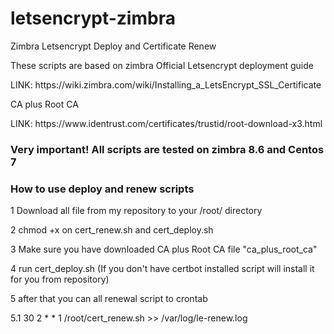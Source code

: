 # letsencrypt-zimbra
Zimbra Letsencrypt Deploy and Certificate Renew

<p>These scripts are based on zimbra Official Letsencrypt deployment guide</p>
<p>LINK: https://wiki.zimbra.com/wiki/Installing_a_LetsEncrypt_SSL_Certificate</p>
<p>CA plus Root CA</p>
<p>LINK: https://www.identrust.com/certificates/trustid/root-download-x3.html</p>

### Very important! All scripts are tested on zimbra 8.6 and Centos 7 ###

### How to use deploy and renew scripts ####
<p>1 Download all file from my repository to your /root/ directory </p>
<p>2 chmod +x on cert_renew.sh and cert_deploy.sh</p>
<p>3 Make sure you have downloaded CA plus Root CA file "ca_plus_root_ca"</p>

<p>4 run cert_deploy.sh (If you don't have certbot installed script will install it for you from repository)</p>
<p>5 after that you can all renewal script to crontab</p>
<p>5.1 30 2 * * 1 /root/cert_renew.sh >> /var/log/le-renew.log</p>




